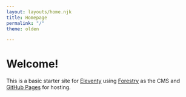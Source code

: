 ```yaml
---
layout: layouts/home.njk
title: Homepage
permalink: "/"
theme: olden

---
```

# Welcome!

This is a basic starter site for [Eleventy](https://www.11ty.dev/) using [Forestry](https://forestry.io/) as the CMS and [GitHub Pages](https://pages.github.com/) for hosting.